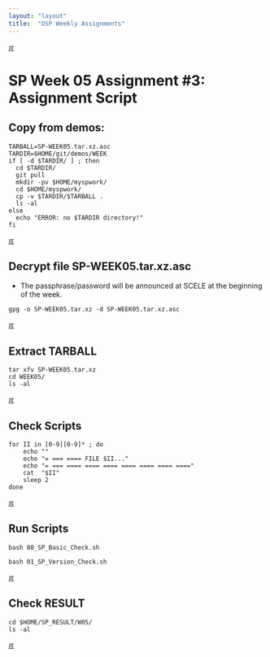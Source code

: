 ```yaml
---
layout: "layout"
title:  "OSP Weekly Assignments"
---
```


[&#x213C;](#idxXXX)<br id="idx000">
# SP Week 05 Assignment #3: Assignment Script

## Copy from demos:

```
TARBALL=SP-WEEK05.tar.xz.asc
TARDIR=$HOME/git/demos/WEEK
if [ -d $TARDIR/ ] ; then
  cd $TARDIR/
  git pull
  mkdir -pv $HOME/myspwork/
  cd $HOME/myspwork/
  cp -v $TARDIR/$TARBALL .
  ls -al
else
  echo "ERROR: no $TARDIR directory!"
fi

```

[&#x213C;](#)<br id="idx001">
## Decrypt file SP-WEEK05.tar.xz.asc

* The passphrase/password will be announced at SCELE at the beginning of the week.

```
gpg -o SP-WEEK05.tar.xz -d SP-WEEK05.tar.xz.asc

```

[&#x213C;](#)<br id="idx002">
## Extract TARBALL
```
tar xfv SP-WEEK05.tar.xz
cd WEEK05/
ls -al

```

[&#x213C;](#)<br id="idx003">
## Check Scripts
```
for II in [0-9][0-9]* ; do
    echo ""
    echo "= === ==== FILE $II..."
    echo "= === ==== ==== ==== ==== ==== ==== ===="
    cat  "$II"
    sleep 2
done

```

[&#x213C;](#)<br id="idx005">
## Run Scripts

```
bash 00_SP_Basic_Check.sh

bash 01_SP_Version_Check.sh

```

[&#x213C;](#)<br id="idx006">
## Check RESULT
```
cd $HOME/SP_RESULT/W05/
ls -al

```

[&#x213C;](#)<br id="idxXXX"><br>

